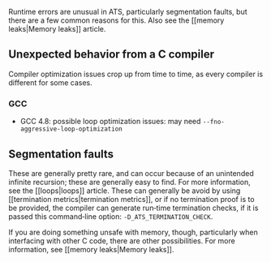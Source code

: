 Runtime errors are unusual in ATS, particularly segmentation faults, but there are a few common reasons for this. Also see the [[memory leaks|Memory leaks]] article.

## Unexpected behavior from a C compiler
Compiler optimization issues crop up from time to time, as every compiler is different for some cases.

### GCC 
* GCC 4.8: possible loop optimization issues: may need `--fno-aggressive-loop-optimization`


## Segmentation faults

These are generally pretty rare, and can occur because of an unintended infinite recursion; these are generally easy to find. For more information, see the [[loops|loops]] article. These can generally be avoid by using [[termination metrics|termination metrics]], or if no termination proof is to be provided, the compiler can generate run‑time termination checks, if it is passed this command‑line option: `-D_ATS_TERMINATION_CHECK`.

If you are doing something unsafe with memory, though, particularly when interfacing with other C code, there are other possibilities. For more information, see [[memory leaks|Memory leaks]].